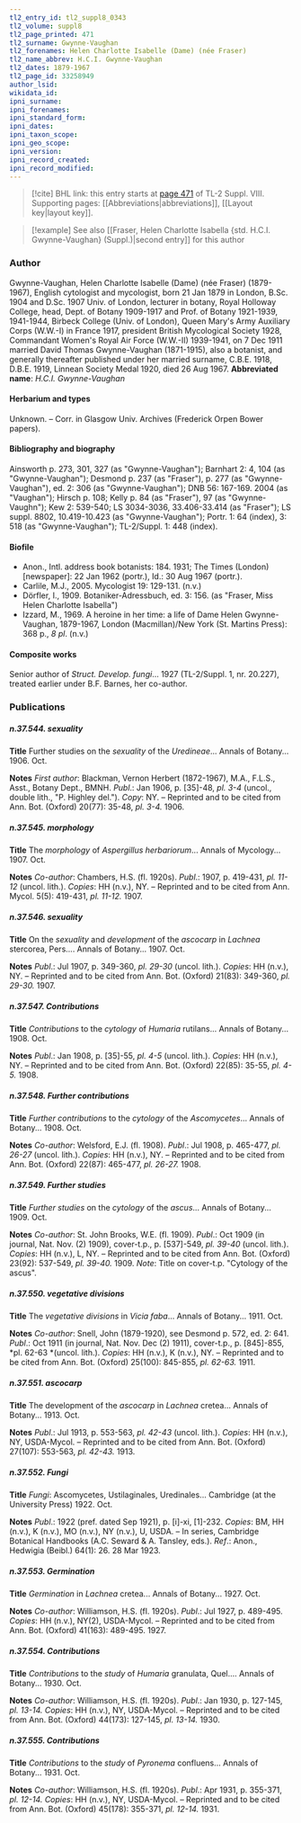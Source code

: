 ```yaml
---
tl2_entry_id: tl2_suppl8_0343
tl2_volume: suppl8
tl2_page_printed: 471
tl2_surname: Gwynne-Vaughan
tl2_forenames: Helen Charlotte Isabelle (Dame) (née Fraser)
tl2_name_abbrev: H.C.I. Gwynne-Vaughan
tl2_dates: 1879-1967
tl2_page_id: 33258949
author_lsid: 
wikidata_id: 
ipni_surname: 
ipni_forenames: 
ipni_standard_form: 
ipni_dates: 
ipni_taxon_scope: 
ipni_geo_scope: 
ipni_version: 
ipni_record_created: 
ipni_record_modified:
---
```



> [!cite] BHL link: this entry starts at [page 471](https://www.biodiversitylibrary.org/page/33258949) of TL-2 Suppl. VIII.
> Supporting pages: [[Abbreviations|abbreviations]], [[Layout key|layout key]].

> [!example] See also [[Fraser, Helen Charlotte Isabella {std. H.C.I. Gwynne-Vaughan} (Suppl.)|second entry]] for this author

### Author

Gwynne-Vaughan, Helen Charlotte Isabelle (Dame) (née Fraser) (1879-1967), English cytologist and mycologist, born 21 Jan 1879 in London, B.Sc. 1904 and D.Sc. 1907 Univ. of London, lecturer in botany, Royal Holloway College, head, Dept. of Botany 1909-1917 and Prof. of Botany 1921-1939, 1941-1944, Birbeck College (Univ. of London), Queen Mary's Army Auxiliary Corps (W.W.-I) in France 1917, president British Mycological Society 1928, Commandant Women's Royal Air Force (W.W.-II) 1939-1941, on 7 Dec 1911 married David Thomas Gwynne-Vaughan (1871-1915), also a botanist, and generally thereafter published under her married surname, C.B.E. 1918, D.B.E. 1919, Linnean Society Medal 1920, died 26 Aug 1967. 
**Abbreviated name**: *H.C.I. Gwynne-Vaughan*

#### Herbarium and types

Unknown. – Corr. in Glasgow Univ. Archives (Frederick Orpen Bower papers).

#### Bibliography and biography

Ainsworth p. 273, 301, 327 (as "Gwynne-Vaughan"); Barnhart 2: 4, 104 (as "Gwynne-Vaughan"); Desmond p. 237 (as "Fraser"), p. 277 (as "Gwynne-Vaughan"), ed. 2: 306 (as "Gwynne-Vaughan"); DNB 56: 167-169. 2004 (as "Vaughan"); Hirsch p. 108; Kelly p. 84 (as "Fraser"), 97 (as "Gwynne-Vaughn"); Kew 2: 539-540; LS 3034-3036, 33.406-33.414 (as "Fraser"); LS suppl. 8802, 10.419-10.423 (as "Gwynne-Vaughan"); Portr. 1: 64 (index), 3: 518 (as "Gwynne-Vaughan"); TL-2/Suppl. 1: 448 (index).

#### Biofile

- Anon., Intl. address book botanists: 184. 1931; The Times (London) \[newspaper\]: 22 Jan 1962 (portr.), Id.: 30 Aug 1967 (portr.).
- Carlile, M.J., 2005. Mycologist 19: 129-131. (n.v.)
- Dörfler, I., 1909. Botaniker-Adressbuch, ed. 3: 156. (as "Fraser, Miss Helen Charlotte Isabella")
- Izzard, M., 1969. A heroine in her time: a life of Dame Helen Gwynne-Vaughan, 1879-1967, London (Macmillan)/New York (St. Martins Press): 368 p., *8 pl*. (n.v.)

#### Composite works

Senior author of *Struct. Develop. fungi*... 1927 (TL-2/Suppl. 1, nr.
20.227), treated earlier under B.F. Barnes, her co-author.

### Publications

##### n.37.544. sexuality

**Title**
Further studies on the *sexuality* of the *Uredineae*... Annals of Botany... 1906. Oct.

**Notes**
*First author*: Blackman, Vernon Herbert (1872-1967), M.A., F.L.S., Asst., Botany Dept., BMNH.
*Publ*.: Jan 1906, p. \[35\]-48, *pl. 3-4* (uncol., double lith., "P. Highley del."). *Copy*: NY. – Reprinted and to be cited from Ann. Bot. (Oxford) 20(77): 35-48, *pl. 3-4.* 1906.

##### n.37.545. morphology

**Title**
The *morphology* of *Aspergillus herbariorum*... Annals of Mycology... 1907. Oct.

**Notes**
*Co-author*: Chambers, H.S. (fl. 1920s).
*Publ*.: 1907, p. 419-431, *pl. 11-12* (uncol. lith.). *Copies*: HH (n.v.), NY. – Reprinted and to be cited from Ann. Mycol. 5(5): 419-431, *pl. 11-12.* 1907.

##### n.37.546. sexuality

**Title**
On the *sexuality* and *development* of the *ascocarp* in *Lachnea* stercorea, Pers.... Annals of Botany... 1907. Oct.

**Notes**
*Publ*.: Jul 1907, p. 349-360, *pl. 29-30* (uncol. lith.). *Copies*: HH (n.v.), NY. – Reprinted and to be cited from Ann. Bot. (Oxford) 21(83): 349-360, *pl. 29-30.* 1907.

##### n.37.547. Contributions

**Title**
*Contributions* to the *cytology* of *Humaria* rutilans... Annals of Botany... 1908. Oct.

**Notes**
*Publ*.: Jan 1908, p. \[35\]-55, *pl. 4-5* (uncol. lith.). *Copies*: HH (n.v.), NY. – Reprinted and to be cited from Ann. Bot. (Oxford) 22(85): 35-55, *pl. 4-5.* 1908.

##### n.37.548. Further contributions

**Title**
*Further contributions* to the *cytology* of the *Ascomycetes*... Annals of Botany... 1908. Oct.

**Notes**
*Co-author*: Welsford, E.J. (fl. 1908).
*Publ*.: Jul 1908, p. 465-477, *pl. 26-27* (uncol. lith.). *Copies*: HH (n.v.), NY. – Reprinted and to be cited from Ann. Bot. (Oxford) 22(87): 465-477, *pl. 26-27.* 1908.

##### n.37.549. Further studies

**Title**
*Further studies* on the *cytology* of the *ascus*... Annals of Botany... 1909. Oct.

**Notes**
*Co-author*: St. John Brooks, W.E. (fl. 1909).
*Publ*.: Oct 1909 (in journal, Nat. Nov. (2) 1909), cover-t.p., p. \[537\]-549, *pl. 39-40* (uncol. lith.). *Copies*: HH (n.v.), L, NY. – Reprinted and to be cited from Ann. Bot. (Oxford) 23(92): 537-549, *pl. 39-40.* 1909.
*Note*: Title on cover-t.p. "Cytology of the ascus".

##### n.37.550. vegetative divisions

**Title**
The *vegetative divisions* in *Vicia faba*... Annals of Botany... 1911. Oct.

**Notes**
*Co-author*: Snell, John (1879-1920), see Desmond p. 572, ed. 2: 641.
*Publ*.: Oct 1911 (in journal, Nat. Nov. Dec (2) 1911), cover-t.p., p. \[845\]-855, *pl. 62-63 *(uncol. lith.). *Copies*: HH (n.v.), K (n.v.), NY. – Reprinted and to be cited from Ann. Bot. (Oxford) 25(100): 845-855, *pl. 62-63.* 1911.

##### n.37.551. ascocarp

**Title**
The development of the *ascocarp* in *Lachnea* cretea... Annals of Botany... 1913. Oct.

**Notes**
*Publ*.: Jul 1913, p. 553-563, *pl. 42-43* (uncol. lith.). *Copies*: HH (n.v.), NY, USDA-Mycol. – Reprinted and to be cited from Ann. Bot. (Oxford) 27(107): 553-563, *pl. 42-43.* 1913.

##### n.37.552. Fungi

**Title**
*Fungi*: Ascomycetes, Ustilaginales, Uredinales... Cambridge (at the University Press) 1922. Oct.

**Notes**
*Publ*.: 1922 (pref. dated Sep 1921), p. \[i\]-xi, \[1\]-232. *Copies*: BM, HH (n.v.), K (n.v.), MO (n.v.), NY (n.v.), U, USDA. – In series, Cambridge Botanical Handbooks (A.C. Seward & A. Tansley, eds.).
*Ref*.: Anon., Hedwigia (Beibl.) 64(1): 26. 28 Mar 1923.

##### n.37.553. Germination

**Title**
*Germination* in *Lachnea* cretea... Annals of Botany... 1927. Oct.

**Notes**
*Co-author*: Williamson, H.S. (fl. 1920s).
*Publ*.: Jul 1927, p. 489-495. *Copies*: HH (n.v.), NY(2), USDA-Mycol. – Reprinted and to be cited from Ann. Bot. (Oxford) 41(163): 489-495. 1927.

##### n.37.554. Contributions

**Title**
*Contributions* to the *study* of *Humaria* granulata, Quel.... Annals of Botany... 1930. Oct.

**Notes**
*Co-author*: Williamson, H.S. (fl. 1920s).
*Publ*.: Jan 1930, p. 127-145, *pl. 13-14. Copies*: HH (n.v.), NY, USDA-Mycol. – Reprinted and to be cited from Ann. Bot. (Oxford) 44(173): 127-145, *pl. 13-14.* 1930.

##### n.37.555. Contributions

**Title**
*Contributions* to the *study* of *Pyronema* confluens... Annals of Botany... 1931. Oct.

**Notes**
*Co-author*: Williamson, H.S. (fl. 1920s).
*Publ*.: Apr 1931, p. 355-371, *pl. 12-14. Copies*: HH (n.v.), NY, USDA-Mycol. – Reprinted and to be cited from Ann. Bot. (Oxford) 45(178): 355-371, *pl. 12-14.* 1931.

